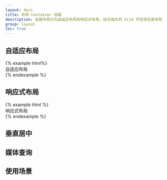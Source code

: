 ```yaml
---
layout: docs
title: 布局-Container 容器
description: 容器布局分为自适应布局和响应式布局，结合强大的 Grid 可实现任意布局
group: layout
toc: true
---
```


## 自适应布局

<div class="doc-example-container">
{% example html%}
<div class="container-fluid">
  自适应布局
</div>
{% endexample %}
</div>

## 响应式布局

<div class="doc-example-container">
{% example html %}
<div class="container">
  响应式布局
</div>
{% endexample %}
</div>

## 垂直居中

## 媒体查询

## 使用场景


